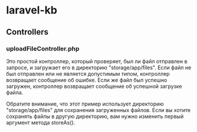 # laravel-kb

## Controllers
### uploadFileController.php

Это простой контроллер, который проверяет, был ли файл отправлен в запросе, и загружает его в директорию "storage/app/files". Если файл не был отправлен или не является допустимым типом, контроллер возвращает сообщение об ошибке. Если же файл был успешно загружен, контроллер возвращает сообщение об успешной загрузке файла.

Обратите внимание, что этот пример использует директорию "storage/app/files" для сохранения загруженных файлов. Если вы хотите сохранять файлы в другую директорию, вам нужно изменить первый аргумент метода storeAs().
